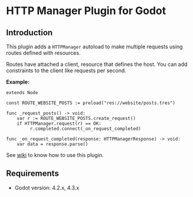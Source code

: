 # HTTP Manager Plugin for Godot

## Introduction

This plugin adds a `HTTPManager` autoload to make multiple requests using routes defined with resources.

Routes have attached a client, resource that defines the host. You can add constraints to the client like requests per second.

**Example:**

```gdscript
extends Node

const ROUTE_WEBSITE_POSTS := preload("res://website/posts.tres")

func _request_posts() -> void:
    var r := ROUTE_WEBSITE_POSTS.create_request()
    if HTTPManager.request(r) == OK:
         r.completed.connect(_on_request_completed)

func _on_request_completed(response: HTTPManagerResponse) -> void:
    var data = response.parse()
```

See [wiki](https://github.com/m-canton/godot-http-manager/wiki) to know how to use this plugin.

## Requirements

- Godot version: 4.2.x, 4.3.x
